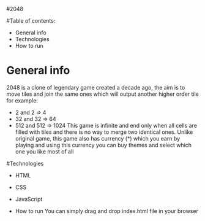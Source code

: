 #2048

#Table of contents: 
* General info
* Technologies
* How to run

# General info
2048 is a clone of legendary game created a decade ago, the aim is to move tiles and join the same ones
which will output another higher order tile for example: 
* 2 and 2 => 4
* 32 and 32 => 64
* 512 and 512 => 1024
This game is infinite and end only when all cells are filled with tiles and there is no way to merge two
identical ones. Unlike original game, this game also has currency (*) which you earn by playing and 
using this currency you can buy themes and select which one you like most of all


#Technologies
* HTML
* CSS
* JavaScript

* How to run
You can simply drag and drop index.html file in your browser

